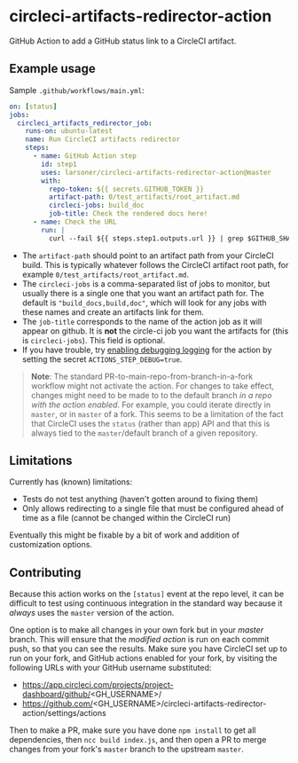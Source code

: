 # circleci-artifacts-redirector-action

GitHub Action to add a GitHub status link to a CircleCI artifact.

## Example usage

Sample `.github/workflows/main.yml`:

```YAML
on: [status]
jobs:
  circleci_artifacts_redirector_job:
    runs-on: ubuntu-latest
    name: Run CircleCI artifacts redirector
    steps:
      - name: GitHub Action step
        id: step1
        uses: larsoner/circleci-artifacts-redirector-action@master
        with:
          repo-token: ${{ secrets.GITHUB_TOKEN }}
          artifact-path: 0/test_artifacts/root_artifact.md
          circleci-jobs: build_doc
          job-title: Check the rendered docs here!
      - name: Check the URL
        run: |
          curl --fail ${{ steps.step1.outputs.url }} | grep $GITHUB_SHA

```

- The `artifact-path` should point to an artifact path from your CircleCI
  build. This is typically whatever follows the CircleCI artifact root path,
  for example `0/test_artifacts/root_artifact.md`.
- The `circleci-jobs` is a comma-separated list of jobs to monitor, but usually
  there is a single one that you want an artifact path for.
  The default is `"build_docs,build,doc"`, which will look for any
  jobs with these names and create an artifacts link for them.
- The `job-title` corresponds to the name of the action job as it will appear
  on github. It is **not** the circle-ci job you want the artifacts for
  (this is `circleci-jobs`). This field is optional.
- If you have trouble, try [enabling debugging logging](https://help.github.com/en/actions/automating-your-workflow-with-github-actions/managing-a-workflow-run#enabling-debug-logging)
  for the action by setting the secret `ACTIONS_STEP_DEBUG=true`.

> **Note**: The standard PR-to-main-repo-from-branch-in-a-fork workflow might
> not activate the action. For changes to take effect, changes might need to be
> made to to the default branch *in a repo with the action enabled*. For
> example, you could iterate directly in `master`, or in `master` of a fork.
> This seems to be a limitation of the fact that CircleCI uses the `status`
> (rather than app) API and that this is always tied to the `master`/default
> branch of a given repository.

## Limitations

Currently has (known) limitations:

- Tests do not test anything (haven't gotten around to fixing them)
- Only allows redirecting to a single file that must be configured ahead of
  time as a file (cannot be changed within the CircleCI run)

Eventually this might be fixable by a bit of work and addition of
customization options.

## Contributing

Because this action works on the `[status]` event at the repo level, it can
be difficult to test using continuous integration in the standard way
because it *always* uses the `master` version of the action.

One option is to make all changes in your own fork but in your *master*
branch. This will ensure that the *modified action* is run on each
commit push, so that you can see the results. Make sure you have
CircleCI set up to run on your fork, and GitHub actions enabled
for your fork, by visiting the following URLs with your GitHub
username substituted:

- https://app.circleci.com/projects/project-dashboard/github/<GH_USERNAME>/
- https://github.com/<GH_USERNAME>/circleci-artifacts-redirector-action/settings/actions

Then to make a PR, make sure you have done `npm install` to get all
dependencies, then `ncc build index.js`, and then open a PR to merge
changes from your fork's `master` branch to the upstream `master`.
